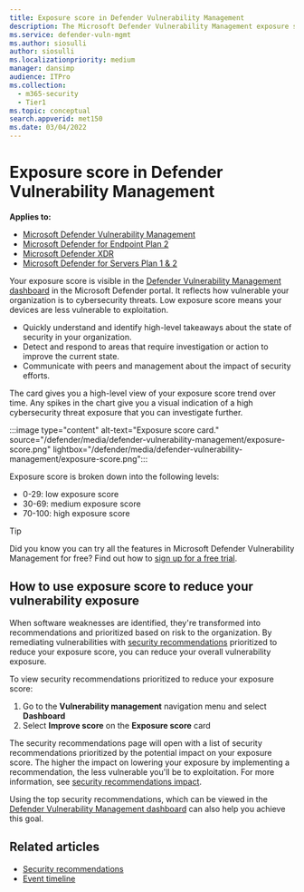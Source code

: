 ```yaml
---
title: Exposure score in Defender Vulnerability Management
description: The Microsoft Defender Vulnerability Management exposure score reflects how vulnerable your organization is to cybersecurity threats.
ms.service: defender-vuln-mgmt
ms.author: siosulli
author: siosulli
ms.localizationpriority: medium
manager: dansimp
audience: ITPro
ms.collection: 
  - m365-security
  - Tier1
ms.topic: conceptual
search.appverid: met150
ms.date: 03/04/2022
---
```


# Exposure score in Defender Vulnerability Management

**Applies to:**

- [Microsoft Defender Vulnerability Management](https://go.microsoft.com/fwlink/?linkid=2229011)
- [Microsoft Defender for Endpoint Plan 2](https://go.microsoft.com/fwlink/?linkid=2154037)
- [Microsoft Defender XDR](https://go.microsoft.com/fwlink/?linkid=2118804)
- [Microsoft Defender for Servers Plan 1 & 2](/azure/defender-for-cloud/plan-defender-for-servers-select-plan) 

Your exposure score is visible in the [Defender Vulnerability Management dashboard](tvm-dashboard-insights.md) in the Microsoft Defender portal. It reflects how vulnerable your organization is to cybersecurity threats. Low exposure score means your devices are less vulnerable to exploitation.

- Quickly understand and identify high-level takeaways about the state of security in your organization.
- Detect and respond to areas that require investigation or action to improve the current state.
- Communicate with peers and management about the impact of security efforts.

The card gives you a high-level view of your exposure score trend over time. Any spikes in the chart give you a visual indication of a high cybersecurity threat exposure that you can investigate further.

:::image type="content" alt-text="Exposure score card." source="/defender/media/defender-vulnerability-management/exposure-score.png" lightbox="/defender/media/defender-vulnerability-management/exposure-score.png":::

Exposure score is broken down into the following levels:

- 0-29: low exposure score
- 30-69: medium exposure score
- 70-100: high exposure score

> [!TIP]
> Did you know you can try all the features in Microsoft Defender Vulnerability Management for free? Find out how to [sign up for a free trial](/defender-vulnerability-management/defender-vulnerability-management-trial).

## How to use exposure score to reduce your vulnerability exposure

When software weaknesses are identified, they're transformed into recommendations and prioritized based on risk to the organization. By remediating vulnerabilities with [security recommendations](tvm-security-recommendation.md)  prioritized to reduce your exposure score, you can reduce your overall vulnerability exposure.

To view security recommendations prioritized to reduce your exposure score:

1. Go to the **Vulnerability management** navigation menu and select **Dashboard**
2. Select **Improve score** on the **Exposure score** card

The security recommendations page will open with a list of security recommendations prioritized by the potential impact on your exposure score. The higher the impact on lowering your exposure by implementing a recommendation, the less vulnerable you'll be to exploitation. For more information, see [security recommendations impact](tvm-security-recommendation.md#impact).

Using the top security recommendations, which can be viewed in the [Defender Vulnerability Management dashboard](tvm-dashboard-insights.md) can also help you achieve this goal.

## Related articles

- [Security recommendations](tvm-security-recommendation.md)
- [Event timeline](threat-and-vuln-mgt-event-timeline.md)
